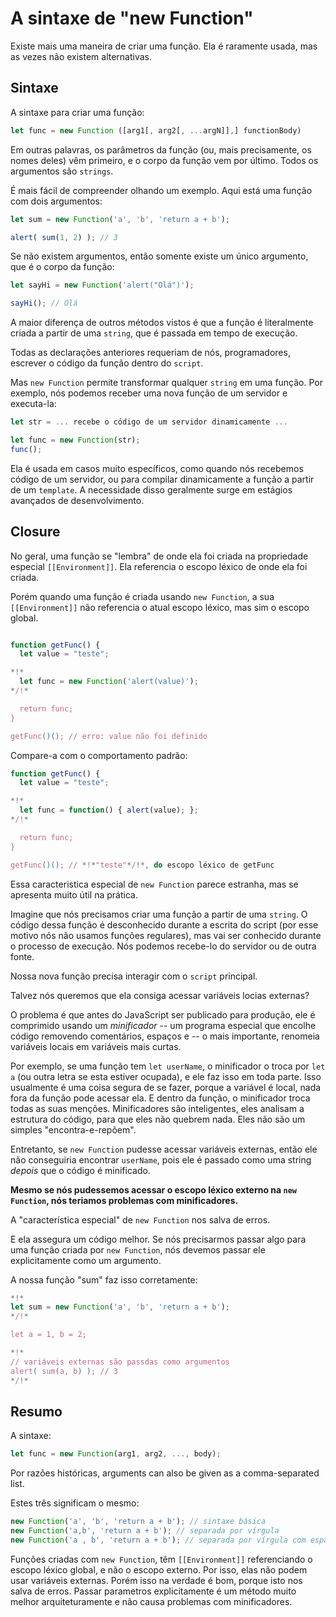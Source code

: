 
# A sintaxe de "new Function"

Existe mais uma maneira de criar uma função. Ela é raramente usada, mas as vezes não existem alternativas.

## Sintaxe

A sintaxe para criar uma função:

```js
let func = new Function ([arg1[, arg2[, ...argN]],] functionBody)
```

Em outras palavras, os parâmetros da função (ou, mais precisamente, os nomes deles) vêm primeiro, e o corpo da função vem por último. Todos os argumentos são `strings`.

É mais fácil de compreender olhando um exemplo. Aqui está uma função com dois argumentos:

```js run
let sum = new Function('a', 'b', 'return a + b'); 

alert( sum(1, 2) ); // 3
```

Se não existem argumentos, então somente existe um único argumento, que é o corpo da função:

```js run
let sayHi = new Function('alert("Olá")');

sayHi(); // Olá
```

A maior diferença de outros métodos vistos é que a função é literalmente criada a partir de uma `string`, que é passada em tempo de execução. 

Todas as declarações anteriores requeriam de nós, programadores, escrever o código da função dentro do `script`.

Mas `new Function` permite transformar qualquer `string` em uma função. Por exemplo, nós podemos receber uma nova função de um servidor e executa-la:

```js
let str = ... recebe o código de um servidor dinamicamente ...

let func = new Function(str);
func();
```

Ela é usada em casos muito específicos, como quando nós recebemos código de um servidor, ou para compilar dinamicamente a função a partir de um `template`. A necessidade disso geralmente surge em estágios avançados de desenvolvimento.

## Closure

No geral, uma função se "lembra" de onde ela foi criada na propriedade especial `[[Environment]]`. Ela referencia o escopo léxico de onde ela foi criada.

Porém quando uma função é criada usando `new Function`, a sua `[[Environment]]` não referencia o atual escopo léxico, mas sim o escopo global.

```js run

function getFunc() {
  let value = "teste";

*!*
  let func = new Function('alert(value)');
*/!*

  return func;
}

getFunc()(); // erro: value não foi definido
```

Compare-a com o comportamento padrão:

```js run 
function getFunc() {
  let value = "teste";

*!*
  let func = function() { alert(value); };
*/!*

  return func;
}

getFunc()(); // *!*"teste"*/!*, do escopo léxico de getFunc
```

Essa caracteristica especial de `new Function` parece estranha, mas se apresenta muito útil na prática.

Imagine que nós precisamos criar uma função a partir de uma `string`. O código dessa função é desconhecido durante a escrita do script (por esse motivo nós não usamos funções regulares), mas vai ser conhecido durante o processo de execução. Nós podemos recebe-lo do servidor ou de outra fonte.

Nossa nova função precisa interagir com o `script` principal.

Talvez nós queremos que ela consiga acessar variáveis locias externas?

O problema é que antes do JavaScript ser publicado para produção, ele é comprimido usando um *minificador* -- um programa especial que encolhe código removendo comentários, espaços e -- o mais importante, renomeia variáveis locais em variáveis mais curtas.

Por exemplo, se uma função tem `let userName`, o minificador o troca  por `let a` (ou outra letra se esta estiver ocupada), e ele faz isso em toda parte. Isso usualmente é uma coisa segura de se fazer, porque a variável é local, nada fora da função pode acessar ela. E dentro da função, o minificador troca todas as suas menções. Minificadores são inteligentes, eles analisam a estrutura do código, para que eles não quebrem nada. Eles não são um simples "encontra-e-repõem".

Entretanto, se `new Function` pudesse acessar variáveis externas, então ele não conseguiria encontrar `userName`, pois ele é passado como uma string *depois* que o código é minificado.

**Mesmo se nós pudessemos acessar o escopo léxico externo na `new Function`, nós teriamos problemas com minificadores.**

A "característica especial" de `new Function` nos salva de erros.

E ela assegura um código melhor. Se nós precisarmos passar algo para uma função criada por `new Function`, nós devemos passar ele explicitamente como um argumento.

A nossa função "sum" faz isso corretamente:

```js run 
*!*
let sum = new Function('a', 'b', 'return a + b');
*/!*

let a = 1, b = 2;

*!*
// variáveis externas são passdas como argumentos
alert( sum(a, b) ); // 3
*/!*
```

## Resumo

A sintaxe:

```js
let func = new Function(arg1, arg2, ..., body);
```

Por razões históricas, arguments can also be given as a comma-separated list. 

Estes três significam o mesmo:

```js 
new Function('a', 'b', 'return a + b'); // sintaxe básica
new Function('a,b', 'return a + b'); // separada por vírgula
new Function('a , b', 'return a + b'); // separada por vírgula com espaços
```

Funções criadas com `new Function`, têm `[[Environment]]` referenciando o escopo léxico global, e não o escopo externo. Por isso, elas não podem usar variáveis externas. Porém isso na verdade é bom, porque isto nos salva de erros. Passar parametros explicitamente é um método muito melhor arquiteturamente e não causa problemas com minificadores.
